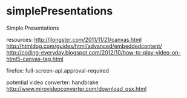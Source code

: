 simplePresentations
===================

Simple Presentations



resources:
http://jlongster.com/2011/11/21/canvas.html
http://htmldog.com/guides/html/advanced/embeddedcontent/
http://coding-everyday.blogspot.com/2012/10/how-to-play-video-on-html5-canvas-tag.html



firefox:
full-screen-api.approval-required


potential video converter:
handbrake
http://www.mirovideoconverter.com/download_osx.html